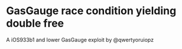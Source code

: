 #  GasGauge race condition yielding double free

A iOS933b1 and lower GasGauge exploit by @qwertyoruiopz